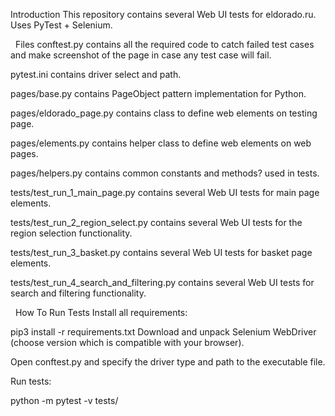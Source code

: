 Introduction
This repository contains several Web UI tests for eldorado.ru. Uses PyTest + Selenium.

 
Files
conftest.py contains all the required code to catch failed test cases and make screenshot of the page in case any test case will fail.

pytest.ini contains driver select and path.

pages/base.py contains PageObject pattern implementation for Python.

pages/eldorado_page.py contains class to define web elements on testing page.

pages/elements.py contains helper class to define web elements on web pages.

pages/helpers.py contains common constants and methods? used in tests.

tests/test_run_1_main_page.py contains several Web UI tests for main page elements.

tests/test_run_2_region_select.py contains several Web UI tests for the region selection functionality.

tests/test_run_3_basket.py contains several Web UI tests for basket page elements.

tests/test_run_4_search_and_filtering.py contains several Web UI tests for search and filtering functionality.

 
How To Run Tests
Install all requirements:

pip3 install -r requirements.txt
Download and unpack Selenium WebDriver (choose version which is compatible with your browser).

Open conftest.py and specify the driver type and path to the executable file.

Run tests:

python -m pytest -v tests/
